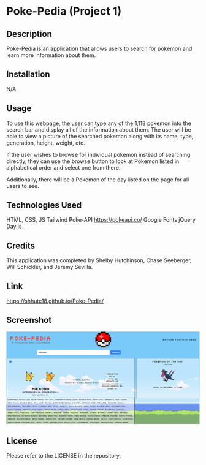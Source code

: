# Poke-Pedia (Project 1)

## Description

Poke-Pedia is an application that allows users to search for pokemon and learn more information about them.

## Installation

N/A

## Usage

To use this webpage, the user can type any of the 1,118 pokemon into the search bar and display all of the information about them. The user will be able to view a picture of the searched pokemon along with its name, type, generation, height, weight, etc. 

If the user wishes to browse for individual pokemon instead of searching directly, they can use the browse button to look at Pokemon listed in alphabetical order and select one from there.

Additionally, there will be a Pokemon of the day listed on the page for all users to see.

## Technologies Used

HTML, CSS, JS
Tailwind
Poke-API https://pokeapi.co/
Google Fonts
jQuery
Day.js

## Credits

This application was completed by Shelby Hutchinson, Chase Seeberger, Will Schickler, and Jeremy Sevilla.

## Link

https://shhutc18.github.io/Poke-Pedia/

## Screenshot

<img src="./Assets/Images/Final.png">

## License

Please refer to the LICENSE in the repository.